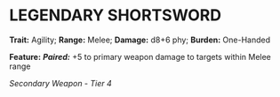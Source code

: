 # LEGENDARY SHORTSWORD

**Trait:** Agility; **Range:** Melee; **Damage:** d8+6 phy; **Burden:** One-Handed

**Feature:** ***Paired:*** +5 to primary weapon damage to targets within Melee range

*Secondary Weapon - Tier 4*